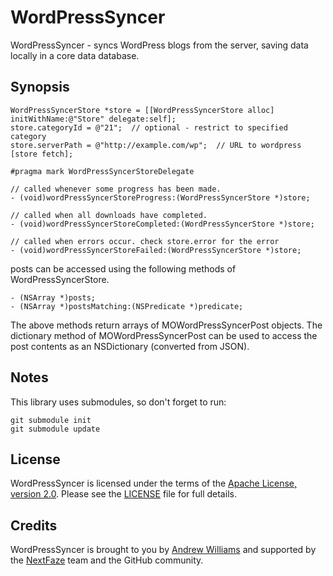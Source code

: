 
# WordPressSyncer

WordPressSyncer - syncs WordPress blogs from the server, saving data locally in a core data database.

## Synopsis

    WordPressSyncerStore *store = [[WordPressSyncerStore alloc] initWithName:@"Store" delegate:self];
    store.categoryId = @"21";  // optional - restrict to specified category
    store.serverPath = @"http://example.com/wp";  // URL to wordpress
    [store fetch];
    
    #pragma mark WordPressSyncerStoreDelegate
    
    // called whenever some progress has been made.
    - (void)wordPressSyncerStoreProgress:(WordPressSyncerStore *)store;

    // called when all downloads have completed.
    - (void)wordPressSyncerStoreCompleted:(WordPressSyncerStore *)store;

    // called when errors occur. check store.error for the error
    - (void)wordPressSyncerStoreFailed:(WordPressSyncerStore *)store;

posts can be accessed using the following methods of WordPressSyncerStore.

    - (NSArray *)posts;
    - (NSArray *)postsMatching:(NSPredicate *)predicate;

The above methods return arrays of MOWordPressSyncerPost objects.  The dictionary method of MOWordPressSyncerPost can be used to access the 
post contents as an NSDictionary (converted from JSON).


## Notes

This library uses submodules, so don't forget to run:

    git submodule init
    git submodule update

## License

WordPressSyncer is licensed under the terms of the [Apache License, version 2.0](http://www.apache.org/licenses/LICENSE-2.0.html). Please see the [LICENSE](https://github.com/NextfazeSD/WordPressSyncer/blob/master/LICENSE) file for full details.

## Credits

WordPressSyncer is brought to you by [Andrew Williams](http://github.com/sobakasu) and supported by the [NextFaze](http://www.nextfaze.com) team and the GitHub community.
